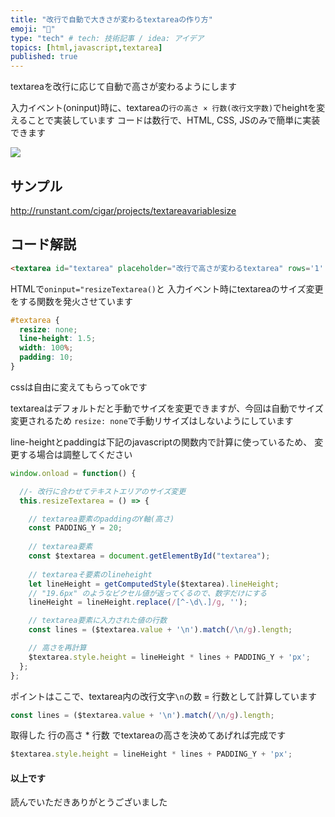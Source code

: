 ```yaml
---
title: "改行で自動で大きさが変わるtextareaの作り方"
emoji: "💬"
type: "tech" # tech: 技術記事 / idea: アイデア
topics: [html,javascript,textarea]
published: true
---
```



textareaを改行に応じて自動で高さが変わるようにします

入力イベント(oninput)時に、textareaの`行の高さ × 行数(改行文字数)`でheightを変えることで実装しています
コードは数行で、HTML, CSS, JSのみで簡単に実装できます

![](https://storage.googleapis.com/zenn-user-upload/9crw3xliwtsup0zjusdu3e8mbyon)

## サンプル
http://runstant.com/cigar/projects/textareavariablesize

## コード解説

```html
<textarea id="textarea" placeholder="改行で高さが変わるtextarea" rows='1' oninput="resizeTextarea()"></textarea>
```
HTMLで`oninput="resizeTextarea()`と
入力イベント時にtextareaのサイズ変更をする関数を発火させています


```css
#textarea {
  resize: none;
  line-height: 1.5;
  width: 100%;
  padding: 10;
}
```
cssは自由に変えてもらってokです

textareaはデフォルトだと手動でサイズを変更できますが、今回は自動でサイズ変更されるため
`resize: none`で手動リサイズはしないようにしています

line-heightとpaddingは下記のjavascriptの関数内で計算に使っているため、
変更する場合は調整してください

```js
window.onload = function() {

  //- 改行に合わせてテキストエリアのサイズ変更
  this.resizeTextarea = () => {

    // textarea要素のpaddingのY軸(高さ)
    const PADDING_Y = 20;
    
    // textarea要素
    const $textarea = document.getElementById("textarea");
    
    // textareaそ要素のlineheight
    let lineHeight = getComputedStyle($textarea).lineHeight;
    // "19.6px" のようなピクセル値が返ってくるので、数字だけにする
    lineHeight = lineHeight.replace(/[^-\d\.]/g, '');

    // textarea要素に入力された値の行数
    const lines = ($textarea.value + '\n').match(/\n/g).length;

    // 高さを再計算
    $textarea.style.height = lineHeight * lines + PADDING_Y + 'px';
  };
};
```

ポイントはここで、textarea内の改行文字`\n`の数 = 行数として計算しています
```js
const lines = ($textarea.value + '\n').match(/\n/g).length;
```

取得した 行の高さ * 行数 でtextareaの高さを決めてあげれば完成です
```js
$textarea.style.height = lineHeight * lines + PADDING_Y + 'px';
```

#### 以上です
読んでいただきありがとうございました